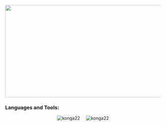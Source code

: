 <a href="https://www.gitanimals.org/en_US?utm_medium=image&utm_source=konga22&utm_content=farm">
<img
  src="https://render.gitanimals.org/farms/konga22"
  width="600"
  height="300"
/>
</a>
  
<h3 align="left">Languages and Tools:</h3>
<div style="display: flex; justify-content: center; gap: 20px;">
  <img src="https://github-readme-stats.vercel.app/api/top-langs?username=konga22&show_icons=true&locale=en&layout=compact" alt="konga22" />
  <img src="https://github-readme-streak-stats.herokuapp.com/?user=konga22&" alt="konga22" />
</div>

